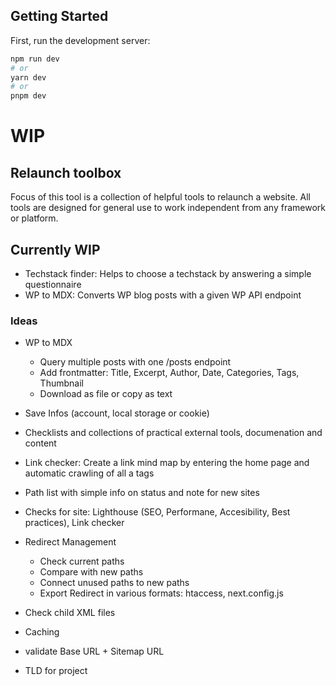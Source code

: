 ## Getting Started

First, run the development server:

```bash
npm run dev
# or
yarn dev
# or
pnpm dev
```

# WIP
## Relaunch toolbox
Focus of this tool is a collection of helpful tools to relaunch a website. All tools are designed for general use to work independent from any framework or platform.

## Currently WIP
- Techstack finder: Helps to choose a techstack by answering a simple questionnaire
- WP to MDX: Converts WP blog posts with a given WP API endpoint

### Ideas
- WP to MDX
    - Query multiple posts with one /posts endpoint
    - Add frontmatter: Title, Excerpt, Author, Date, Categories, Tags, Thumbnail
    - Download as file or copy as text
- Save Infos (account, local storage or cookie)
- Checklists and collections of practical external tools, documenation and content 
- Link checker: Create a link mind map by entering the home page and automatic crawling of all a tags
- Path list with simple info on status and note for new sites
- Checks for site: Lighthouse (SEO, Performane, Accesibility, Best practices), Link checker
- Redirect Management
    - Check current paths
    - Compare with new paths
    - Connect unused paths to new paths
    - Export Redirect in various formats: htaccess, next.config.js

- Check child XML files
- Caching
- validate Base URL + Sitemap URL
- TLD for project